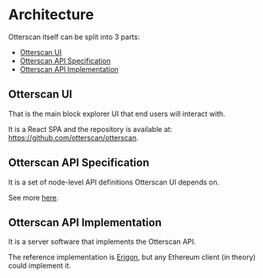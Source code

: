 # Architecture

Otterscan itself can be split into 3 parts:

- [Otterscan UI](#otterscan-ui)
- [Otterscan API Specification](#otterscan-api-specification)
- [Otterscan API Implementation](#otterscan-api-implementation)

## Otterscan UI

That is the main block explorer UI that end users will interact with.

It is a React SPA and the repository is available at: <https://github.com/otterscan/otterscan>.

## Otterscan API Specification

It is a set of node-level API definitions Otterscan UI depends on.

See more [here](../api-docs).

## Otterscan API Implementation

It is a server software that implements the Otterscan API.

The reference implementation is [Erigon](https://github.com/erigontech/erigon), but any Ethereum client (in theory) could implement it.
